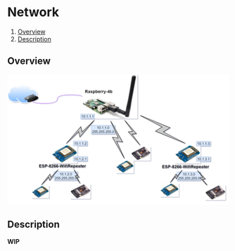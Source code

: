# Network

1. [Overview](#overview)
2. [Description](#description)

## Overview

<img src="images/Infrastructure-Network.png" width="800"/>

## Description

**WIP**